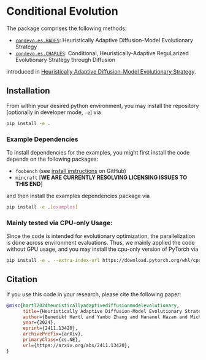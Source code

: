 # Conditional Evolution
The package comprises the following methods:
- [`condevo.es.HADES`](condevo/es/heuristical_diffusion_es.py): Heuristically Adaptive Diffusion-Model Evolutionary Strategy
- [`condevo.es.CHARLES`](condevo/es/conditional_diffusion_es.py): Conditional, Heuristically-Adaptive ReguLarized Evolutionary Strategy through Diffusion

introduced in [Heuristically Adaptive Diffusion-Model Evolutionary Strategy](https://arxiv.org/abs/2411.13420).

## Installation

From within your desired python environment, you may install the repository [optionally in developer mode, `-e`] via
```bash
pip install -e .
```

### Example Dependencies
To install dependencies for the examples, you might first install the code depends on the following packages:
- `foobench` (see [install instructions](https://github.com/bhartl/foobench) on GitHub)
- `mincraft` [**WE ARE CURRENTLY RESOLVING LICENSING ISSUES TO THIS END**]

and then install the examples dependencies package via
```bash
pip install -e .[examples]
```


### Mainly tested via CPU-only Usage:
Since the code is intended for evolutionary optimization, the parallelization is done across environment evaluations. Thus, we mainly applied the code without GPU usage, and you may install the cpu-only version of PyTorch  via
```bash
pip install -e . --extra-index-url https://download.pytorch.org/whl/cpu
```

## Citation
If you use this code in your research, please cite the following paper:
```bibtex
@misc{hartl2024heuristicallyadaptivediffusionmodelevolutionary,
      title={Heuristically Adaptive Diffusion-Model Evolutionary Strategy}, 
      author={Benedikt Hartl and Yanbo Zhang and Hananel Hazan and Michael Levin},
      year={2024},
      eprint={2411.13420},
      archivePrefix={arXiv},
      primaryClass={cs.NE},
      url={https://arxiv.org/abs/2411.13420}, 
}
```

